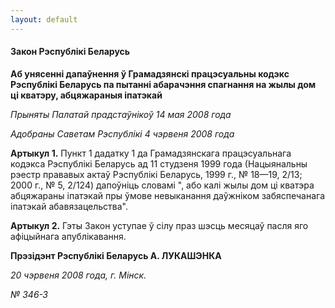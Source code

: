 ```yaml
---
layout: default
---
```


#### Закон Рэспублікі Беларусь

**Аб унясенні дапаўнення ў Грамадзянскі працэсуальны кодэкс Рэспублікі
Беларусь па пытанні абарачэння спагнання на жылы дом ці кватэру,
абцяжараныя іпатэкай**

<div data-align="right">

*Прыняты Палатай прадстаўнікоў 14 мая 2008 года*

</div>

<div data-align="right">

*Адобраны Саветам Рэспублікі 4 чэрвеня 2008 года*

</div>

**Артыкул 1.** Пункт 1 дадатку 1 да Грамадзянскага працэсуальнага
кодэкса Рэспублікі Беларусь ад 11 студзеня 1999 года (Нацыянальны
рэестр прававых актаў Рэспублікі Беларусь, 1999 г., № 18—19, 2/13; 2000
г., № 5, 2/124) дапоўніць словамі ", або калі жылы дом ці кватэра
абцяжараны іпатэкай пры ўмове невыканання даўжніком забяспечанага
іпатэкай абавязацельства".

**Артыкул 2.** Гэты Закон уступае ў сілу праз шэсць месяцаў пасля яго
афіцыйнага апублікавання.

**Прэзідэнт Рэспублікі Беларусь А. ЛУКАШЭНКА**

*20 чэрвеня 2008 года, г. Мінск.*

*№ 346-З*
